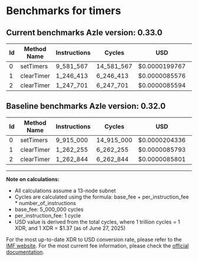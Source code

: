 # Benchmarks for timers

## Current benchmarks Azle version: 0.33.0

| Id  | Method Name | Instructions | Cycles     | USD           | USD/Million Calls | Change                              |
| --- | ----------- | ------------ | ---------- | ------------- | ----------------- | ----------------------------------- |
| 0   | setTimers   | 9_581_567    | 14_581_567 | $0.0000199767 | $19.97            | <font color="green">-333_433</font> |
| 1   | clearTimer  | 1_246_413    | 6_246_413  | $0.0000085576 | $8.55             | <font color="green">-15_842</font>  |
| 2   | clearTimer  | 1_247_701    | 6_247_701  | $0.0000085594 | $8.55             | <font color="green">-15_143</font>  |

## Baseline benchmarks Azle version: 0.32.0

| Id  | Method Name | Instructions | Cycles     | USD           | USD/Million Calls |
| --- | ----------- | ------------ | ---------- | ------------- | ----------------- |
| 0   | setTimers   | 9_915_000    | 14_915_000 | $0.0000204336 | $20.43            |
| 1   | clearTimer  | 1_262_255    | 6_262_255  | $0.0000085793 | $8.57             |
| 2   | clearTimer  | 1_262_844    | 6_262_844  | $0.0000085801 | $8.58             |

---

**Note on calculations:**

- All calculations assume a 13-node subnet
- Cycles are calculated using the formula: base_fee + per_instruction_fee \* number_of_instructions
- base_fee: 5_000_000 cycles
- per_instruction_fee: 1 cycle
- USD value is derived from the total cycles, where 1 trillion cycles = 1 XDR, and 1 XDR = $1.37 (as of June 27, 2025)

For the most up-to-date XDR to USD conversion rate, please refer to the [IMF website](https://www.imf.org/external/np/fin/data/rms_sdrv.aspx).
For the most current fee information, please check the [official documentation](https://internetcomputer.org/docs/references/cycles-cost-formulas).
